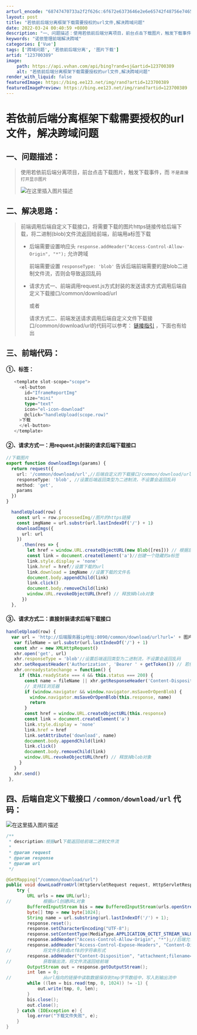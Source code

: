 ```yaml
---
arturl_encode: "68747470733a2f2f626c:6f672e6373646e2e6e65742f48756e7465725f4b6576696e2f:61727469636c652f64657461696c732f313233373030333839"
layout: post
title: "若依前后端分离框架下载需要授权的url文件,解决跨域问题"
date: 2022-03-24 00:40:59 +0800
description: "一、问题描述：使用若依前后端分离项目，前台点击下载图片，触发下载事件，而不是直接打开显示图片二、解决"
keywords: "诺依管理前端解决跨域"
categories: ['Vue']
tags: ['跨域问题', '若依前后端分离', '图片下载']
artid: "123700389"
image:
    path: https://api.vvhan.com/api/bing?rand=sj&artid=123700389
    alt: "若依前后端分离框架下载需要授权的url文件,解决跨域问题"
render_with_liquid: false
featuredImage: https://bing.ee123.net/img/rand?artid=123700389
featuredImagePreview: https://bing.ee123.net/img/rand?artid=123700389
---
```


# 若依前后端分离框架下载需要授权的url文件，解决跨域问题

## 一、问题描述：

> 使用若依前后端分离项目，前台点击下载图片，触发下载事件，而
> `不是直接打开显示图片`
>   
> ![在这里插入图片描述](https://i-blog.csdnimg.cn/blog_migrate/df63a361b35f02ad0a1da5cfc5155ccf.png)

## 二、解决思路：

> 前端调用后端自定义下载接口，将需要下载的图片https链接传给后端下载，将二进制(blob)文件流返回给前端，前端用a标签下载
>
> * 后端需要设置响应头
>   `response.addHeader("Access-Control-Allow-Origin", "*");`
>   允许跨域
>     
>   前端需要设置
>   `responseType: 'blob'`
>   告诉后端前端需要的是blob二进制文件流，否则会导致返回乱码
> * 请求方式一、前端调用request.js方式封装的发送请求方式调用后端自定义下载接口/common/download/url
>     
>   或者
>     
>   请求方式二、前端发送请求调用后端自定义文件下载接口/common/download/url的代码可以参考：
>   [链接指引](https://www.jianshu.com/p/a43d1662a7d1)
>   ，下面也有给出

## 三、前端代码：

#### ①、标签：

```typescript
   <template slot-scope="scope">
     <el-button
       id="IframeReportImg"
       size="mini"
       type="text"
       icon="el-icon-download"
       @click="handleUpload(scope.row)"
     >下载
     </el-button>
   </template>

```

#### ②、请求方式一：用request.js封装的请求后端下载接口

```typescript
//下载图片
export function downloadImgs(params) {
  return request({
    url: '/common/download/url',//后端自定义的下载接口/common/download/url，路径为admin模块的com.ruoyi.web.controller.common;
    responseType: 'blob', //设置后端返回类型为二进制流，不设置会返回乱码
    method: 'get',
    params
  })
}

```

```typescript
  handleUpload(row) {
    const url = row.processedImg//图片的https链接
    const imgName = url.substr(url.lastIndexOf('/') + 1)
    downloadImgs({
      url: url
    })
      .then(res => {
        let href = window.URL.createObjectURL(new Blob([res])) // 根据后端返回的url对应的文件流创建URL对象
        const link = document.createElement('a')//创建一个隐藏的a标签
        link.style.display = 'none'
        link.href = href//设置下载的url
        link.download = imgName //设置下载的文件名
        document.body.appendChild(link)
        link.click()
        document.body.removeChild(link)
        window.URL.revokeObjectURL(href) // 释放掉blob对象
      })
  },

```

#### ③、请求方式二：直接封装请求后端下载接口

```typescript
handleUpload(row) {
  var url = 'http://后端服务器ip地址:8090/common/download/url?url=' + 图片https链接
   var fileName = url.substr(url.lastIndexOf('/') + 1)
   const xhr = new XMLHttpRequest()
   xhr.open('get', url)
   xhr.responseType = 'blob'//设置后端返回类型为二进制流，不设置会返回乱码
   xhr.setRequestHeader('Authorization', 'Bearer ' + getToken()) // 若依的鉴权token
   xhr.onreadystatechange = function() {
     if (this.readyState === 4 && this.status === 200) {
       const name = fileName || xhr.getResponseHeader('Content-Disposition').split('filename=')[1]
       // 支持IE浏览器
       if (window.navigator && window.navigator.msSaveOrOpenBlob) {
         window.navigator.msSaveOrOpenBlob(this.response, name)
         return
       }
       const href = window.URL.createObjectURL(this.response)
       const link = document.createElement('a')
       link.style.display = 'none'
       link.href = href
       link.setAttribute('download', name)
       document.body.appendChild(link)
       link.click()
       document.body.removeChild(link)
       window.URL.revokeObjectURL(href) // 释放掉blob对象
     }
   }
   xhr.send()
 },

```

## 四、后端自定义下载接口 `/common/download/url` 代码：

![在这里插入图片描述](https://i-blog.csdnimg.cn/blog_migrate/1de6171046a4a697b9e6f8fbd44bbec2.png)

```java
/**
 * description:根据url下载返回给前端二进制文件流
 *
 * @param request
 * @param response
 * @param url
 */

@GetMapping("/common/download/url")
public void downLoadFromUrl(HttpServletRequest request, HttpServletResponse response, String url) {
    try {
        URL urls = new URL(url);
//            根据url创建URL对象
        BufferedInputStream bis = new BufferedInputStream(urls.openStream());
        byte[] tmp = new byte[1024];
        String name = url.substring(url.lastIndexOf('/') + 1);
        response.reset();
        response.setCharacterEncoding("UTF-8");
        response.setContentType(MediaType.APPLICATION_OCTET_STREAM_VALUE);
        response.addHeader("Access-Control-Allow-Origin", "*");//后端允许跨域
        response.addHeader("Access-Control-Expose-Headers", "Content-Disposition,download-filename");
//            将文件名转成utf8的字符串形式
        response.addHeader("Content-Disposition", "attachment;filename=" + new String(name.getBytes(), "utf-8"));
//            获取输出流，将文件流返回给前端
        OutputStream out = response.getOutputStream();
        int len = 0;
//            从url指向的链接中读取数据保存到tmp字节数组中，写入到输出流中
        while ((len = bis.read(tmp, 0, 1024)) != -1) {
            out.write(tmp, 0, len);
        }
        bis.close();
        out.close();
    } catch (IOException e) {
        log.error("下载文件失败", e);
    }
}

```